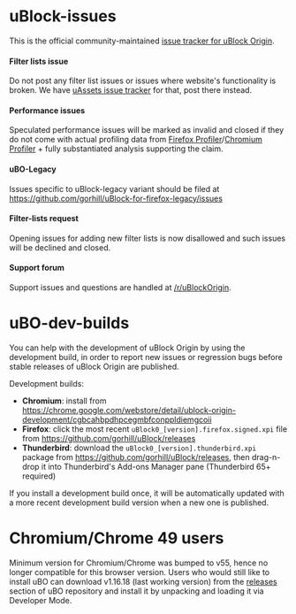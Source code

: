 # uBlock-issues

This is the official community-maintained [issue tracker for uBlock Origin](https://github.com/uBlockOrigin/uBlock-issues/issues). 

#### Filter lists issue
Do not post any filter list issues or issues where website's functionality is broken. We have [uAssets issue tracker](https://github.com/uBlockOrigin/uAssets/issues) for that, post there instead. 

#### Performance issues 
Speculated performance issues will be marked as invalid and closed if they do not come with actual profiling data from [Firefox Profiler](https://profiler.firefox.com/)/[Chromium Profiler](https://developer.chrome.com/docs/devtools/evaluate-performance/reference/) + fully substantiated analysis supporting the claim.

#### uBO-Legacy
Issues specific to uBlock-legacy variant should be filed at https://github.com/gorhill/uBlock-for-firefox-legacy/issues

#### Filter-lists request
Opening issues for adding new filter lists is now disallowed and such issues will be declined and closed.

#### Support forum
Support issues and questions are handled at [/r/uBlockOrigin](https://old.reddit.com/r/uBlockOrigin/).

# uBO-dev-builds

You can help with the development of uBlock Origin by using the development build, in order to report new issues or regression bugs before stable releases of uBlock Origin are published.

Development builds:
- **Chromium**: install from <https://chrome.google.com/webstore/detail/ublock-origin-development/cgbcahbpdhpcegmbfconppldiemgcoii>
- **Firefox**: click the most recent `uBlock0_[version].firefox.signed.xpi` file from <https://github.com/gorhill/uBlock/releases>
- **Thunderbird**: download the `uBlock0_[version].thunderbird.xpi` package from <https://github.com/gorhill/uBlock/releases>, then drag-n-drop it into Thunderbird's Add-ons Manager pane (Thunderbird 65+ required)

If you install a development build once, it will be automatically updated with a more recent development build version when a new one is published.

# Chromium/Chrome 49 users

Minimum version for Chromium/Chrome was bumped to v55, hence no longer compatible for this browser version. Users who would still like to install uBO can download v1.16.18 (last working version) from the [releases](https://github.com/gorhill/uBlock/releases/tag/1.16.18) section of uBO repository and install it by unpacking and loading it via Developer Mode.
